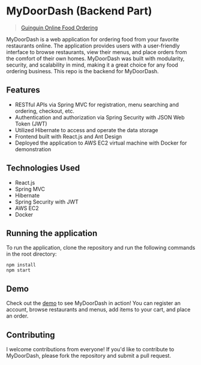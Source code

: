 # MyDoorDash (Backend Part)
> [Guinguin Online Food Ordering](http://54.153.124.217/)

MyDoorDash is a web application for ordering food from your favorite restaurants online. The application provides users with a user-friendly interface to browse restaurants, view their menus, and place orders from the comfort of their own homes. MyDoorDash was built with modularity, security, and scalability in mind, making it a great choice for any food ordering business. This repo is the backend for MyDoorDash. 

## Features
- RESTful APIs via Spring MVC for registration, menu searching and ordering, checkout, etc.
- Authentication and authorization via Spring Security with JSON Web Token (JWT)
- Utilized Hibernate to access and operate the data storage
- Frontend built with React.js and Ant Design
- Deployed the application to AWS EC2 virtual machine with Docker for demonstration

## Technologies Used
- React.js
- Spring MVC
- Hibernate
- Spring Security with JWT
- AWS EC2
- Docker

## Running the application
To run the application, clone the repository and run the following commands in the root directory:
```
npm install
npm start
```
## Demo
Check out the [demo](http://54.153.124.217/) to see MyDoorDash in action! You can register an account, browse restaurants and menus, add items to your cart, and place an order.

## Contributing
I welcome contributions from everyone! If you'd like to contribute to MyDoorDash, please fork the repository and submit a pull request.

